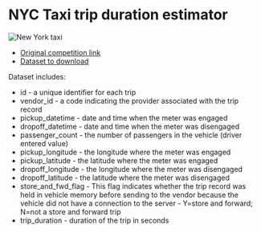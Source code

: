 # NYC Taxi trip duration estimator

![New York taxi](https://newyorkmonamour.fr/wp-content/uploads/2016/10/taxi-jaune-a-new-york.jpg "NYC taxi estimator")

* [Original competition link](https://www.kaggle.com/c/nyc-taxi-trip-duration)
* [Dataset to download](https://www.kaggle.com/c/nyc-taxi-trip-duration/data)

Dataset includes:
* id - a unique identifier for each trip
* vendor_id - a code indicating the provider associated with the trip record
* pickup_datetime - date and time when the meter was engaged
* dropoff_datetime - date and time when the meter was disengaged
* passenger_count - the number of passengers in the vehicle (driver entered value)
* pickup_longitude - the longitude where the meter was engaged
* pickup_latitude - the latitude where the meter was engaged
* dropoff_longitude - the longitude where the meter was disengaged
* dropoff_latitude - the latitude where the meter was disengaged
* store_and_fwd_flag - This flag indicates whether the trip record was held in vehicle memory before sending to the vendor because the vehicle did not have a connection to the server - Y=store and forward; N=not a store and forward trip
* trip_duration - duration of the trip in seconds
